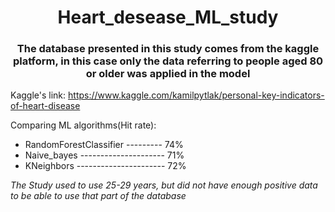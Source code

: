 <h1 align='center'>Heart_desease_ML_study</h1>
<h3 align='center'>The database presented in this study comes from the kaggle platform, in this case only the data referring to people aged 80 or older was applied in the model</h3>

Kaggle's link: https://www.kaggle.com/kamilpytlak/personal-key-indicators-of-heart-disease

Comparing ML algorithms(Hit rate):
- RandomForestClassifier --------- 74%
- Naive_bayes --------------------- 71%
- KNeighbors ---------------------- 72%

<i>The Study used to use 25-29 years, but did not have enough positive data to be able to use that part of the database</i>
